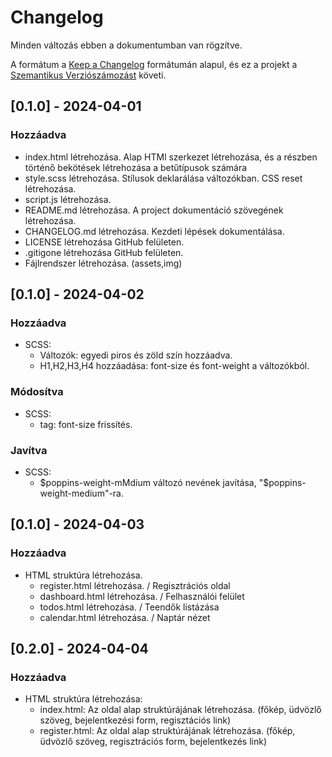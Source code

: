 # Changelog

Minden változás ebben a dokumentumban van rögzítve.

A formátum a [Keep a Changelog](https://keepachangelog.com/en/1.0.0/) formátumán alapul, és ez a projekt a [Szemantikus Verziószámozást](https://semver.org/spec/v2.0.0.html) követi.

## [0.1.0] - 2024-04-01

### Hozzáadva

- index.html létrehozása. Alap HTMl szerkezet létrehozása, és a <head> részben történő bekötések létrehozása a betűtípusok számára
- style.scss létrehozása. Stílusok deklarálása változókban. CSS reset létrehozása.
- script.js létrehozása. 
- README.md létrehozása. A project dokumentáció szövegének létrehozása.
- CHANGELOG.md létrehozása. Kezdeti lépések dokumentálása.
- LICENSE létrehozása GitHub felületen.
- .gitigone létrehozása GitHub felületen.
- Fájlrendszer létrehozása. (assets,img)


## [0.1.0] - 2024-04-02

### Hozzáadva

- SCSS: 
    - Változók: egyedi piros és zöld szín hozzáadva.
    - H1,H2,H3,H4 hozzáadása: font-size és font-weight a változókból.


### Módosítva

- SCSS: 
    - <a> tag: font-size frissítés.


### Javítva

- SCSS: 
    - $poppins-weight-mMdium változó nevének javítása, "$poppins-weight-medium"-ra.


## [0.1.0] - 2024-04-03

### Hozzáadva
- HTML struktúra létrehozása.
    - register.html létrehozása. / Regisztrációs oldal 
    - dashboard.html létrehozása. / Felhasználói felület
    - todos.html létrehozása. / Teendők listázása
    - calendar.html létrehozása. / Naptár nézet


## [0.2.0] - 2024-04-04

### Hozzáadva
- HTML struktúra létrehozása:
    - index.html: Az oldal alap struktúrájának létrehozása. (főkép, üdvözlő szöveg, bejelentkezési form, regisztációs link) 
    - register.html: Az oldal alap struktúrájának létrehozása. (főkép, üdvözlő szöveg, regisztrációs form, bejelentkezés link) 





